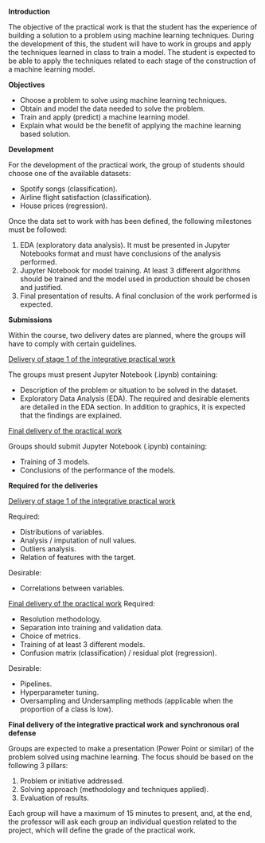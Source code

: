 **Introduction**

The objective of the practical work is that the student has the experience of building a solution to a problem using machine learning techniques. During the development of this, the student will have to work in groups and apply the techniques learned in class to train a model. The student is expected to be able to apply the techniques related to each stage of the construction of a machine learning model.

**Objectives**

* Choose a problem to solve using machine learning techniques.
* Obtain and model the data needed to solve the problem.
* Train and apply (predict) a machine learning model.
* Explain what would be the benefit of applying the machine learning based solution.

**Development**

For the development of the practical work, the group of students should choose one of the available datasets:
* Spotify songs (classification).
* Airline flight satisfaction (classification).
* House prices (regression).

Once the data set to work with has been defined, the following milestones must be followed:

1. EDA (exploratory data analysis). It must be presented in Jupyter Notebooks format and must have conclusions of the analysis performed.
2. Jupyter Notebook for model training. At least 3 different algorithms should be trained and the model used in production should be chosen and justified.
3. Final presentation of results. A final conclusion of the work performed is expected.

**Submissions**

Within the course, two delivery dates are planned, where the groups will have to comply with certain guidelines.

<u>Delivery of stage 1 of the integrative practical work</u>

The groups must present Jupyter Notebook (.ipynb) containing:

* Description of the problem or situation to be solved in the dataset.
* Exploratory Data Analysis (EDA). The required and desirable elements are detailed in the EDA section. In addition to graphics, it is expected that the findings are explained.

<u>Final delivery of the practical work</u>

Groups should submit Jupyter Notebook (.ipynb) containing:

* Training of 3 models.
* Conclusions of the performance of the models.

**Required for the deliveries**

<u>Delivery of stage 1 of the integrative practical work</u>

Required:

* Distributions of variables.
* Analysis / imputation of null values.
* Outliers analysis.
* Relation of features with the target.

Desirable:

* Correlations between variables.

<u>Final delivery of the practical work</u>
Required:

* Resolution methodology.
* Separation into training and validation data.
* Choice of metrics.
* Training of at least 3 different models.
* Confusion matrix (classification) / residual plot (regression).

Desirable:

* Pipelines.
* Hyperparameter tuning.
* Oversampling and Undersampling methods (applicable when the proportion of a class is low).

**Final delivery of the integrative practical work and synchronous oral defense**

Groups are expected to make a presentation (Power Point or similar) of the problem solved using machine learning. The focus should be based on the following 3 pillars:

1. Problem or initiative addressed.
2. Solving approach (methodology and techniques applied).
3. Evaluation of results.

Each group will have a maximum of 15 minutes to present, and, at the end, the professor will ask each group an individual question related to the project, which will define the grade of the practical work.